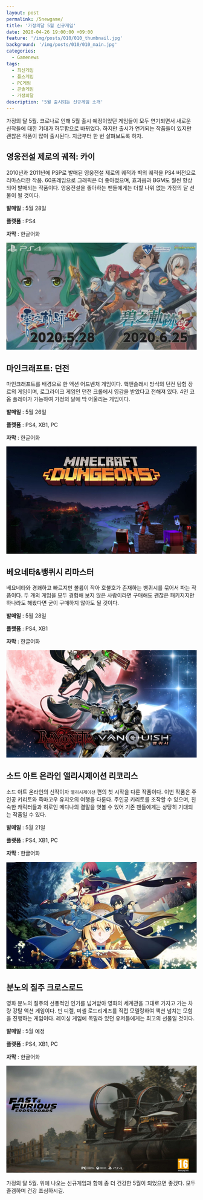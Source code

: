 ```yaml
---
layout: post
permalink: /5newgame/
title: '가정의달 5월 신규게임'
date: 2020-04-26 19:00:00 +09:00
feature: '/img/posts/010/010_thumbnail.jpg'
background: '/img/posts/010/010_main.jpg'
categories:
  - Gamenews
tags:
  - 최신게임
  - 플스게임
  - PC게임
  - 콘솔게임
  - 가정의달
description: '5월 출시되는 신규게임 소개'
---
```


가정의 달 5월. 코로나로 인해 5월 출시 예정이었던 게임들이 모두 연기되면서 새로운 신작들에 대한 기대가 허무함으로 바뀌었다. 하지만 출시가 연기되는 작품들이 있지만 괜찮은 작품이 많이 출시된다. 지금부터 한 번 살펴보도록 하자.

## 영웅전설 제로의 궤적: 카이 ##

2010년과 2011년에 PSP로 발매된 영웅전설 제로의 궤적과 벽의 궤적을 PS4 버전으로 리마스터한 작품. 60프레임으로 그래픽은 더 좋아졌으며, 효과음과 BGM도 훨씬 향상되어 발매되는 작품이다. 영웅전설을 좋아하는 팬들에게는 더할 나위 없는 가정의 달 선물이 될 것이다.

**발매일** : 5월 28일

**플랫폼** : PS4

**자막** : 한글어화

![영웅전설 게임 이미지](/img/posts/010/010_1.jpg)

## 마인크래프트: 던전 ##

마인크래프트를 배경으로 한 액션 어드벤처 게임이다. 핵앤슬래시 방식의 던전 탐험 장르의 게임이며, 로그라이크 게임인 던전 크롤에서 영감을 받았다고 전해져 있다. 4인 코옵 플레이가 가능하여 가정의 달에 딱 어울리는 게임이다.

**발매일** : 5월 26일

**플랫폼** : PS4, XB1, PC

**자막** : 한글어화

![마인크래프트 게임 이미지](/img/posts/010/010_2.jpg)

## 베요네타&뱅퀴시 리마스터 ##

베요네타와 경쾌하고 빠르지만 볼륨이 작아 호불호가 존재하는 뱅퀴시를 묶어서 파는 작품이다. 두 개의 게임을 모두 경험해 보지 않은 사람이라면 구매해도 괜찮은 패키지지만 하나라도 해봤다면 굳이 구매하지 않아도 될 것이다.

**발매일** : 5월 28일

**플랫폼** : PS4, XB1

**자막** : 한글어화

![베요네타 게임 이미지](/img/posts/010/010_3.jpg)

## 소드 아트 온라인 앨리시제이션 리코리스 ##

소드 아트 온라인의 신작이자 `앨리시제이션` 편의 첫 시작을 다룬 작품이다. 이번 작품은 주인공 키리토와 죽마고우 유지오의 여행을 다룬다. 주인공 키리토를 조작할 수 있으며, 친숙한 캐릭터들과 히로인 메디나의 결말을 엿볼 수 있어 기존 팬들에게는 상당히 기대되는 작품일 수 있다.

**발매일** : 5월 21일

**플랫폼** : PS4, XB1, PC

**자막** : 한글어화

![소드아트온라인 게임 이미지](/img/posts/010/010_4.jpg)

## 분노의 질주 크로스로드 ##

영화 분노의 질주의 선풍적인 인기를 넘겨받아 영화의 세계관을 그대로 가지고 가는 차량 강탈 액션 게임이다. 빈 디젤, 미셸 로드리게즈를 직접 모델링하여 액션 넘치는 모험을 진행하는 게임이다. 레이싱 게임에 목말라 있던 유저들에게는 최고의 선물일 것이다.

**발매일** : 5월 예정

**플랫폼** : PS4, XB1, PC

**자막** : 한글어화

![분노의질주 게임 이미지](/img/posts/010/010_5.jpg)



가정의 달 5월. 위에 나오는 신규게임과 함께 좀 더 건강한 5월이 되었으면 좋겠다. 모두 즐겜하며 건강 조심하시길.

